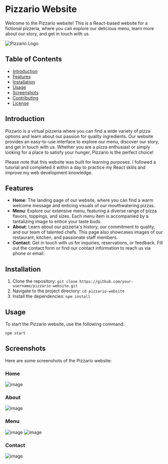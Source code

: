 # Pizzario Website

Welcome to the Pizzario website! This is a React-based website for a fictional pizzeria, where you can explore our delicious menu, learn more about our story, and get in touch with us. 

![Pizzario Logo](/path/to/logo.png)

## Table of Contents

- [Introduction](#introduction)
- [Features](#features)
- [Installation](#installation)
- [Usage](#usage)
- [Screenshots](#screenshots)
- [Contributing](#contributing)
- [License](#license)

## Introduction

Pizzario is a virtual pizzeria where you can find a wide variety of pizza options and learn about our passion for quality ingredients. Our website provides an easy-to-use interface to explore our menu, discover our story, and get in touch with us. Whether you are a pizza enthusiast or simply looking for a place to satisfy your hunger, Pizzario is the perfect choice!

Please note that this website was built for learning purposes. I followed a tutorial and completed it within a day to practice my React skills and improve my web development knowledge.

## Features

- **Home**: The landing page of our website, where you can find a warm welcome message and enticing visuals of our mouthwatering pizzas.
- **Menu**: Explore our extensive menu, featuring a diverse range of pizza flavors, toppings, and sizes. Each menu item is accompanied by a tantalizing image to entice your taste buds.
- **About**: Learn about our pizzeria's history, our commitment to quality, and our team of talented chefs. This page also showcases images of our restaurant, kitchen, and passionate staff members.
- **Contact**: Get in touch with us for inquiries, reservations, or feedback. Fill out the contact form or find our contact information to reach us via phone or email.

## Installation

1. Clone the repository: `git clone https://github.com/your-username/pizzario-website.git`
2. Navigate to the project directory: `cd pizzario-website`
3. Install the dependencies: `npm install`

## Usage

To start the Pizzario website, use the following command:

```shell
npm start
```
## Screenshots
Here are some screenshots of the Pizzario website:

### Home


![image](https://github.com/Kshitij-Darwhekar/pizzaria.io/assets/54590658/6f99303b-ec00-4671-aa59-9d290d87f428)

### About


![image](https://github.com/Kshitij-Darwhekar/pizzaria.io/assets/54590658/d5ec1531-4d16-4222-9ea6-b6bc999e1311)

### Menu


![image](https://github.com/Kshitij-Darwhekar/pizzaria.io/assets/54590658/a5bcd951-6b46-43a6-b15b-bf5e9ea70895)
![image](https://github.com/Kshitij-Darwhekar/pizzaria.io/assets/54590658/681de26a-9e07-4ba5-937a-b1a206cb3caf)

### Contact


![image](https://github.com/Kshitij-Darwhekar/pizzaria.io/assets/54590658/8ca6ae0b-8023-4638-b5d8-2f9d07147d41)



